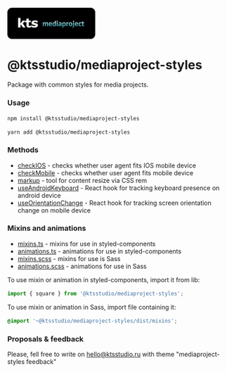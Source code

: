 ![kts](./logo.png)

# @ktsstudio/mediaproject-styles

Package with common styles for media projects.

### Usage

`npm install @ktsstudio/mediaproject-styles`

`yarn add @ktsstudio/mediaproject-styles`

### Methods

* [checkIOS](./src/checkIOS.ts) - checks whether user agent fits IOS mobile device
* [checkMobile](./src/checkMobile.ts) - checks whether user agent fits mobile device
* [markup](./src/markup.ts) - tool for content resize via CSS rem
* [useAndroidKeyboard](./src/useAndroidKeyboard.ts) - React hook for tracking keyboard presence on android device
* [useOrientationChange](./src/useOrientationChange.ts) - React hook for tracking screen orientation change on mobile device

### Mixins and animations

* [mixins.ts](./src/mixins.ts) - mixins for use in styled-components
* [animations.ts](./src/animations.ts) - animations for use in styled-components
* [mixins.scss](./src/mixins.scss) - mixins for use is Sass
* [animations.scss](./src/animations.scss) - animations for use in Sass

To use mixin or animation in styled-components, import it from lib:

```typescript
import { square } from '@ktsstudio/mediaproject-styles';
```

To use mixin or animation in Sass, import file containing it:

```scss
@import '~@ktsstudio/mediaproject-styles/dist/mixins';
```

### Proposals & feedback
Please, fell free to write on [hello@ktsstudio.ru](mailto:hello@ktsstudio.ru) with theme "mediaproject-styles feedback"
